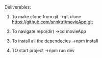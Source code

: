 Deliverables:
  1. To make clone from git
      ->git clone https://github.com/snnktri/movieApp.git

  2. To navigate repo(dir)
      ->cd movieApp

  3. To install all the dependecies
      ->npm install

  4. TO start project
      ->npm run dev

